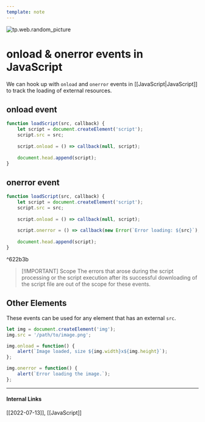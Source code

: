 ```yaml
---
template: note
---
```

![tp.web.random_picture](https://images.unsplash.com/photo-1524175899813-6135c4645807?crop=entropy&cs=tinysrgb&fit=crop&fm=jpg&h=300&ixid=MnwxfDB8MXxyYW5kb218MHx8bGFuZHNjYXBlLHdhdGVyLG1vdW50YWlufHx8fHx8MTY1NzcxNzMwNg&ixlib=rb-1.2.1&q=80&utm_campaign=api-credit&utm_medium=referral&utm_source=unsplash_source&w=900)

# onload & onerror events in JavaScript
We can hook up with `onload` and `onerror` events in [[JavaScript|JavaScript]] to track the loading of external resources.

## onload event

```javascript
function loadScript(src, callback) {
	let script = document.createElement('script');
	script.src = src;
	
	script.onload = () => callback(null, script);
	
	document.head.append(script);
}
```

## onerror event
```javascript
function loadScript(src, callback) {
	let script = document.createElement('script');
	script.src = src;
	
	script.onload = () => callback(null, script);
	
	script.onerror = () => callback(new Error(`Error loading: ${src}`), null);
	
	document.head.append(script);
}
```

^622b3b

> [!IMPORTANT] Scope
> The errors that arose during the script processing or the script execution after its successful downloading of the script file are out of the scope for these events.

## Other Elements
These events can be used for any element that has an external `src`.

```javascript
let img = document.createElement('img');
img.src = '/path/to/image.png';

img.onload = function() {
	alert(`Image loaded, size ${img.width}x${img.height}`);
};

img.onerror = function() {
	alert(`Error loading the image.`);
};
```

---
#### Internal Links
[[2022-07-13]], [[JavaScript]]
